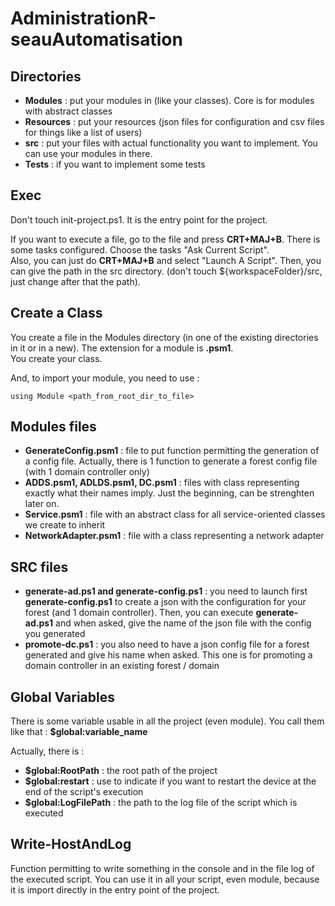 # AdministrationR-seauAutomatisation

## Directories

- __Modules__ : put your modules in (like your classes). Core is for modules with abstract classes
- __Resources__ : put your resources (json files for configuration and csv files for things like a list of users)
- __src__ : put your files with actual functionality you want to implement. You can use your modules in there.
- __Tests__ : if you want to implement some tests


## Exec

Don't touch init-project.ps1. It is the entry point for the project.

If you want to execute a file, go to the file and press __CRT+MAJ+B__. There is some tasks configured. Choose the tasks "Ask Current Script".  
Also, you can just do __CRT+MAJ+B__ and select "Launch A Script". Then, you can give the path in the src directory. (don't touch ${workspaceFolder}/src, just change after that the path).


## Create a Class

You create a file in the Modules directory (in one of the existing directories in it or in a new). The extension for a module is __.psm1__.    
You create your class.  

And, to import your module, you need to use :
```
using Module <path_from_root_dir_to_file>
```

## Modules files

- __GenerateConfig.psm1__ : file to put function permitting the generation of a config file. Actually, there is 1 function to generate a forest config file (with 1 domain controller only)
- __ADDS.psm1, ADLDS.psm1, DC.psm1__ : files with class representing exactly what their names imply. Just the beginning, can be strenghten later on.
- __Service.psm1__ : file with an abstract class for all service-oriented classes we create to inherit
- __NetworkAdapter.psm1__ : file with a class representing a network adapter

## SRC files 

- __generate-ad.ps1 and generate-config.ps1__ : you need to launch first __generate-config.ps1__ to create a json with the configuration for your forest (and 1 domain controller). Then, you can execute __generate-ad.ps1__ and when asked, give the name of the json file with the config you generated
- __promote-dc.ps1__ : you also need to have a json config file for a forest generated and give his name when asked. This one is for promoting a domain controller in an existing forest / domain

## Global Variables
There is some variable usable in all the project (even module). You call them like that : __$global:variable_name__

Actually, there is :
- __$global:RootPath__ : the root path of the project
- __$global:restart__ : use to indicate if you want to restart the device at the end of the script's execution
- __$global:LogFilePath__ : the path to the log file of the script which is executed

## Write-HostAndLog
Function permitting to write something in the console and in the file log of the executed script. You can use it in all your script, even module, because it is import directly in the entry point of the project.
